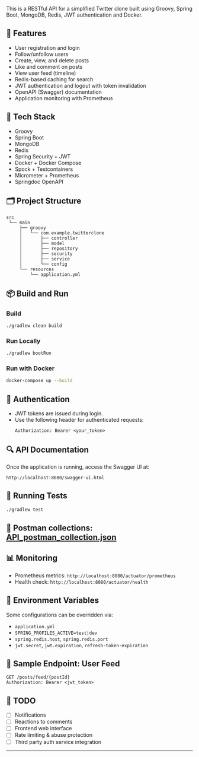 This is a RESTful API for a simplified Twitter clone built using Groovy, Spring Boot, MongoDB, Redis, JWT authentication and Docker.

## 🚀 Features

- User registration and login
- Follow/unfollow users
- Create, view, and delete posts
- Like and comment on posts
- View user feed (timeline)
- Redis-based caching for search
- JWT authentication and logout with token invalidation
- OpenAPI (Swagger) documentation
- Application monitoring with Prometheus

## 🧰 Tech Stack

- Groovy
- Spring Boot
- MongoDB
- Redis
- Spring Security + JWT
- Docker + Docker Compose
- Spock + Testcontainers
- Micrometer + Prometheus
- Springdoc OpenAPI

## 🗂 Project Structure

```
src
 └── main
     ├── groovy
     │   └── com.example.twitterclone
     │       ├── controller
     │       ├── model
     │       ├── repository
     │       ├── security
     │       ├── service
     │       └── config
     └── resources
         └── application.yml
```

## 📦 Build and Run

### Build
```bash
./gradlew clean build
```

### Run Locally
```bash
./gradlew bootRun
```

### Run with Docker
```bash
docker-compose up --build
```

## 🔐 Authentication

- JWT tokens are issued during login.
- Use the following header for authenticated requests:
  ```
  Authorization: Bearer <your_token>
  ```

## 🔍 API Documentation

Once the application is running, access the Swagger UI at:

```
http://localhost:8080/swagger-ui.html
```

## 🧪 Running Tests

```bash
./gradlew test
```

## 📁 Postman collections: [API_postman_collection.json](API_postman_collection.json)


## 📊 Monitoring

- Prometheus metrics: `http://localhost:8080/actuator/prometheus`
- Health check: `http://localhost:8080/actuator/health`

## 📁 Environment Variables

Some configurations can be overridden via:

- `application.yml`
- `SPRING_PROFILES_ACTIVE=test|dev`
- `spring.redis.host`, `spring.redis.port`
- `jwt.secret`, `jwt.expiration`, `refresh-token-expiration`

## 📌 Sample Endpoint: User Feed

```
GET /posts/feed/{postId}
Authorization: Bearer <jwt_token>
```

## 🧾 TODO

- [ ] Notifications
- [ ] Reactions to comments
- [ ] Frontend web interface
- [ ] Rate limiting & abuse protection
- [ ] Third party auth service integration

---